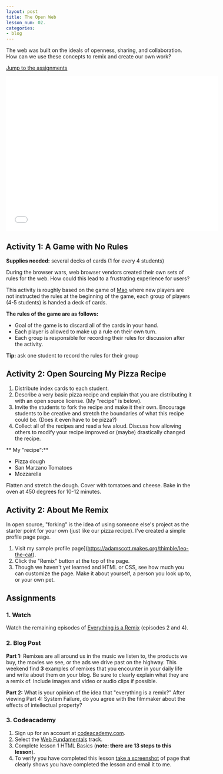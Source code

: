 ```yaml
---
layout: post
title: The Open Web
lesson_num: 02.
categories:
- blog
---
```


The web was built on the ideals of openness, sharing, and collaboration. How can we use these concepts to remix and create our own work?

<!--more-->

[Jump to the assignments](#assignments)

<iframe src="//slid.es/ascott1/dmd1070-02/embed" width="576" height="420" scrolling="no" frameborder="0" webkitallowfullscreen mozallowfullscreen allowfullscreen></iframe>

## Activity 1: A Game with No Rules
 
**Supplies needed:** several decks of cards (1 for every 4 students)

During the browser wars, web browser vendors created their own sets of rules for the web. How could this lead to a frustrating experience for users?

This activity is roughly based on the game of [Mao](http://en.wikipedia.org/wiki/Mao_(card_game)) where new players are not instructed the rules at the beginning of the game, each group of players (4-5 students) is handed a deck of cards. 

**The rules of the game are as follows:**

- Goal of the game is to discard all of the cards in your hand.
- Each player is allowed to make up a rule on their own turn.
- Each group is responsible for recording their rules for discussion after the activity.

**Tip:** ask one student to record the rules for their group

## Activity 2: Open Sourcing My Pizza Recipe

1. Distribute index cards to each student.
2. Describe a very basic pizza recipe and explain that you are distributing it with an open source license. (My "recipe" is below).
3. Invite the students to fork the recipe and make it their own. Encourage students to be creative and stretch the boundaries of what this recipe could be. (Does it even have to be pizza?)
4. Collect all of the recipes and read a few aloud. Discuss how allowing others to modify your recipe improved or (maybe) drastically changed the recipe.

** My "recipe":**

- Pizza dough
- San Marzano Tomatoes
- Mozzarella

Flatten and stretch the dough. Cover with tomatoes and cheese. Bake in the oven at 450 degrees for 10-12 minutes.

## Activity 2: About Me Remix

In open source, "forking" is the idea of using someone else's project as the starter point for your own (just like our pizza recipe). I've created a simple profile page page. 

1. Visit my sample profile page](https://adamscott.makes.org/thimble/leo-the-cat).
2. Click the "Remix" button at the top of the page.
3. Though we haven't yet learned and HTML or CSS, see how much you can customize the page. Make it about yourself, a person you look up to, or your own pet.

<a id="assignments"></a>

## Assignments

### 1. Watch

Watch the remaining episodes of [Everything is a Remix](http://everythingisaremix.info/watch-the-series/) (episodes 2 and 4).

### 2. Blog Post

**Part 1:** Remixes are all around us in the music we listen to, the products we buy, the movies we see, or the ads we drive past on the highway. This weekend find **3** examples of remixes that you encounter in your daily life and write about them on your blog. Be sure to clearly explain what they are a remix of. Include images and video or audio clips if possible.

**Part 2:** What is your opinion of the idea that "everything is a remix?" After viewing Part 4: System Failure, do you agree with the filmmaker about the effects of intellectual property?

### 3. Codeacademy

1. Sign up for an account at [codeacademy.com](http://www.codecademy.com/).
2. Select the [Web Fundamentals](http://www.codecademy.com/tracks/web) track.
3. Complete lesson 1 HTML Basics (**note: there are 13 steps to this lesson**).
4. To verify you have completed this lesson [take a screenshot](http://www.take-a-screenshot.org/) of  page that clearly shows you have completed the lesson and email it to me.





